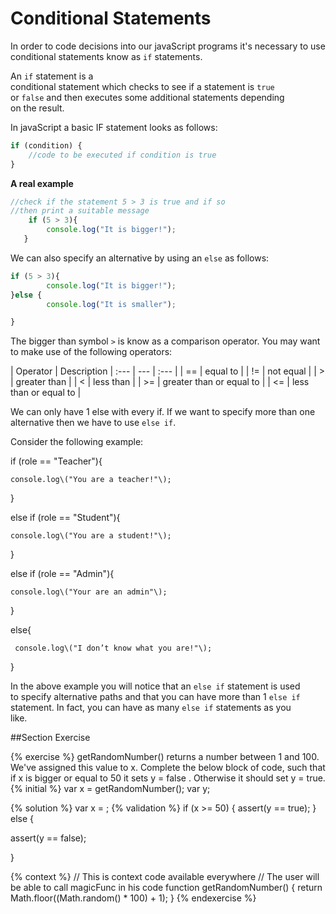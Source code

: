# Conditional Statements

In order to code decisions into our javaScript programs it's necessary to use conditional statements know as `if` statements.

An `if` statement is a  
conditional statement which checks to see if a statement is `true`  
or `false` and then executes some additional statements depending  
on the result.

In javaScript a basic IF statement looks as follows:

```javascript
if (condition) { 
    //code to be executed if condition is true 
}
```

**A real example**

```javascript
//check if the statement 5 > 3 is true and if so
//then print a suitable message
    if (5 > 3){
        console.log("It is bigger!"); 
   }
```

We can also specify an alternative by using an `else` as follows:

```javascript
if (5 > 3){
        console.log("It is bigger!"); 
}else {
        console.log("It is smaller");

}
```

The bigger than symbol `>` is know as a comparison operator.  You may want to make use of the following operators:

 | Operator | Description |
 :--- | --- | :--- |
 | == | equal to |
 | != | not equal |
 | &gt; | greater than |
 | &lt; | less than |
 | &gt;= | greater than or equal to |
 | &lt;= | less than or equal to  |

We can only have 1 else with every if. If we want to specify more than one alternative then we have to use `else if`.

Consider the following example:

if \(role == "Teacher"\){

    console.log\("You are a teacher!"\);

}

else if \(role == "Student"\){

    console.log\("You are a student!"\);

}

else if \(role == "Admin"\){

    console.log\("Your are an admin"\);

}

else{

     console.log\("I don’t know what you are!"\);

}

In the above example you will notice that an `else if` statement is used  
to specify alternative paths and that you can have more than 1 `else if`  
statement. In fact, you can have as many `else if` statements as you  
like.


##Section Exercise


{% exercise %}
getRandomNumber() returns a number between 1 and 100. We've assigned this value to x. Complete the below block of code, such that if x is bigger or equal to 50 it sets y = false . Otherwise it should set y = true.
{% initial %}
var x = getRandomNumber();
var y; 
 
{% solution %}
var x = ;
{% validation %}
if (x >= 50) {
assert(y == true);
} else {

assert(y == false);

}


{% context %}
// This is context code available everywhere
// The user will be able to call magicFunc in his code
function getRandomNumber() {
    return Math.floor((Math.random() * 100) + 1);
}
{% endexercise %}	



